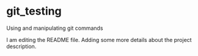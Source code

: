 # git_testing
Using and manipulating git commands

I am editing the README file. 
Adding some more details about the project description.

